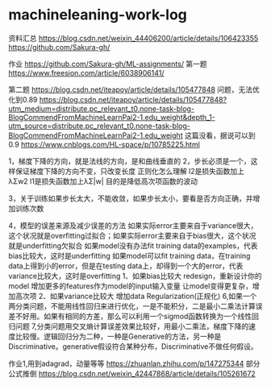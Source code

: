 # machineleaning-work-log
资料汇总
https://blog.csdn.net/weixin_44406200/article/details/106423355
https://github.com/Sakura-gh/

作业
https://github.com/Sakura-gh/ML-assignments/
第一题
https://www.freesion.com/article/6038906141/

第二题
https://blog.csdn.net/iteapoy/article/details/105477848
问题，无法优化到0.89
https://blog.csdn.net/iteapoy/article/details/105477848?utm_medium=distribute.pc_relevant_t0.none-task-blog-BlogCommendFromMachineLearnPai2-1.edu_weight&depth_1-utm_source=distribute.pc_relevant_t0.none-task-blog-BlogCommendFromMachineLearnPai2-1.edu_weight
这篇没看，据说可以到0.9
https://www.cnblogs.com/HL-space/p/10785225.html

1，梯度下降的方向，就是法线的方向，是和曲线垂直的
2，步长必须是一个，这样保证梯度下降的方向不变，只改变长度
正则化怎么理解
l2是损失函数加上λΣw2 
l1是损失函数加上λΣ|w|
目的是降低高次项函数的波动

3，关于训练如果步长太大，不能收敛，如果步长太小，要看是否方向正确，并增加训练次数

4，模型的误差来源及减少误差的方法
如果实际error主要来自于variance很大，这个状况就是overfitting过拟合；如果实际error主要来自于bias很大，这个状况就是underfitting欠拟合
如果model没有办法fit training data的examples，代表bias比较大，这时是underfitting
如果model可以fit training data，在training data上得到小的error，但是在testing data上，却得到一个大的error，代表variance比较大，这时是overfitting
    1、如果bias比较大
    redesign，重新设计你的model
    增加更多的features作为model的input输入变量
    让model变得更复杂，增加高次项
    2、如果variance比较大
    增加data
    Regularization(正规化)
6,如果一个两分类问题，不能用线性回归来进行优化，一是不能积分，二是最小二乘法计算误差不好用。如果有相同的方差，那么可以利用一个sigmod函数转换为一个线性回归问题
7,分类问题用交叉熵计算误差效果比较好，用最小二乘法，梯度下降的速度比较慢。逻辑回归分为二种，一种是Generative的方法，另一种是Discriminative。generative假设符合某种分布，Discriminative不做任何假设。


作业1,用到adagrad，动量等等
https://zhuanlan.zhihu.com/p/147275344
部分公式推倒
https://blog.csdn.net/weixin_42447868/article/details/105261672
